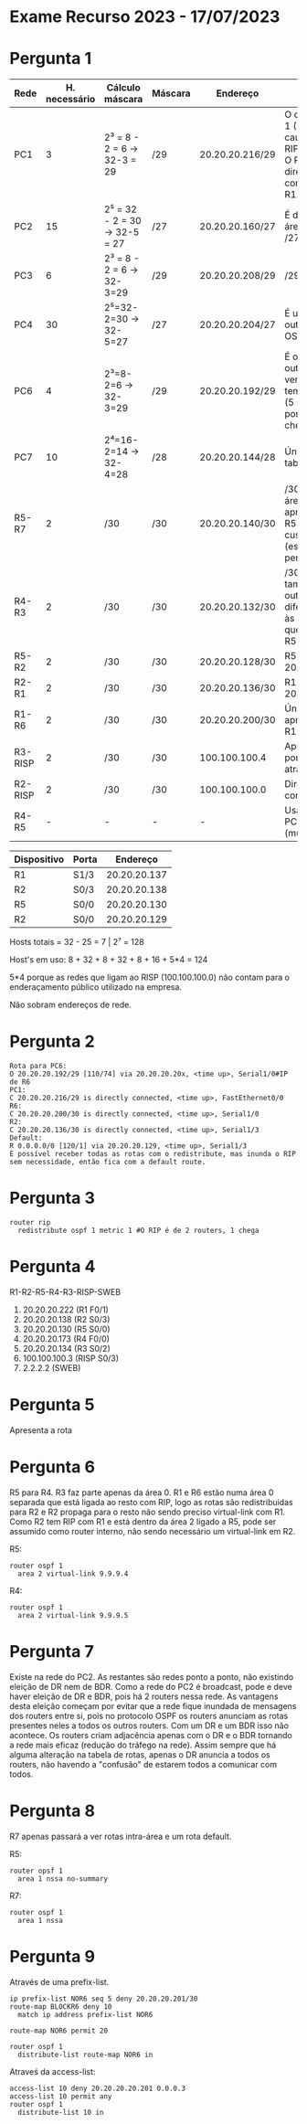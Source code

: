 # Exame Recurso 2023 - 17/07/2023

# Pergunta 1

| Rede    | H. necessário | Cálculo máscara              | Máscara | Endereço       | Razão                                                                                       |
| ------- | -------------- | ------------------------------ | -------- | --------------- | -------------------------------------------------------------------------------------------- |
| PC1     | 3              | 2³ = 8 - 2 = 6 -> 32-3 = 29   | /29      | 20.20.20.216/29 | O custo é de 1 (1 salto por causa do RIP).<br />O PC1 está diretamente conectado a R1.     |
| PC2     | 15             | 2⁵ = 32 - 2 = 30 -> 32-5 = 27 | /27      | 20.20.20.160/27 | É da mesma área OSPF e /27                                                                 |
| PC3     | 6              | 2³ = 8 - 2 = 6 -> 32-3=29   | /29      | 20.20.20.208/29 | /29 que resta                                                                                |
| PC4     | 30             | 2⁵=32-2=30 -> 32-5=27         | /27      | 20.20.20.204/27 | É uma rota de outra área OSPF.                                                             |
| PC6     | 4              | 2³=8-2=6 -> 32-3=29           | /29      | 20.20.20.192/29 | É o único outro IP que vem do RIP e<br />tem custo 5 (5 saltos, 5 portas até lá chegar). |
| PC7     | 10             | 2⁴=16-2=14 -> 32-4=28         | /28      | 20.20.20.144/28 | Único /28 na tabela.                                                                        |
| R5-R7   | 2              | /30                            | /30      | 20.20.20.140/30 | /30 de outra área aprendido de R5 com<br />custo menor (está mais perto)                   |
| R4-R3   | 2              | /30                            | /30      | 20.20.20.132/30 | /30 restante, também de outra área diferente<br />às de R2 e que vem por R5               |
| R5-R2   | 2              | /30                            | /30      | 20.20.20.128/30 | R5 é 20.20.20.130                                                                           |
| R2-R1   | 2              | /30                            | /30      | 20.20.20.136/30 | R1 é 20.20.20.137                                                                           |
| R1-R6   | 2              | /30                            | /30      | 20.20.20.200/30 | Única /30 aprendida de R1                                                                   |
| R3-RISP | 2              | /30                            | /30      | 100.100.100.4   | Aprendida por R2 através de R5                                                              |
| R2-RISP | 2              | /30                            | /30      | 100.100.100.0   | Directly connected                                                                           |
| R4-R5   | -              | -                              | -        | -               | Usa a rede do PC2 (multicast)                                                                |

| Dispositivo | Porta | Endereço    |
| ----------- | ----- | ------------ |
| R1          | S1/3  | 20.20.20.137 |
| R2          | S0/3  | 20.20.20.138 |
| R5          | S0/0  | 20.20.20.130 |
| R2          | S0/0  | 20.20.20.129 |

Hosts totais = 32 - 25 = 7 | 2⁷ = 128

Host's em uso: 8 + 32 + 8 + 32 + 8 + 16 + 5\*4 = 124

5\*4 porque as redes que ligam ao RISP (100.100.100.0) não contam para o enderaçamento público utilizado na empresa.

Não sobram endereços de rede.

# Pergunta 2

```
Rota para PC6:
O 20.20.20.192/29 [110/74] via 20.20.20.20x, <time up>, Serial1/0#IP de R6
PC1:
C 20.20.20.216/29 is directly connected, <time up>, FastEthernet0/0
R6:
C 20.20.20.200/30 is directly connected, <time up>, Serial1/0
R2:
C 20.20.20.136/30 is directly connected, <time up>, Serial1/3
Default:
R 0.0.0.0/0 [120/1] via 20.20.20.129, <time up>, Serial1/3
É possível receber todas as rotas com o redistribute, mas inunda o RIP sem necessidade, então fica com a default route.
```

# Pergunta 3

```
router rip
  redistribute ospf 1 metric 1 #O RIP é de 2 routers, 1 chega
```

# Pergunta 4

R1-R2-R5-R4-R3-RISP-SWEB

1. 20.20.20.222 (R1 F0/1)
2. 20.20.20.138 (R2 S0/3)
3. 20.20.20.130 (R5 S0/0)
4. 20.20.20.173 (R4 F0/0)
5. 20.20.20.134 (R3 S0/2)
6. 100.100.100.3 (RISP S0/3)
7. 2.2.2.2 (SWEB)

# Pergunta 5

Apresenta a rota

# Pergunta 6

R5 para R4. R3 faz parte apenas da área 0. R1 e R6 estão numa área 0 separada que está ligada ao resto com RIP, logo as rotas são redistribuidas para R2 e R2 propaga para o resto não sendo preciso virtual-link com R1. Como R2 tem RIP com R1 e está dentro da área 2 ligado a R5, pode ser assumido como router interno, não sendo necessário um virtual-link em R2.

R5:

```
router ospf 1
  area 2 virtual-link 9.9.9.4
```

R4:

```
router ospf 1
  area 2 virtual-link 9.9.9.5
```

# Pergunta 7

Existe na rede do PC2. As restantes são redes ponto a ponto, não existindo eleição de DR nem de BDR. Como a rede do PC2 é broadcast, pode e deve haver eleição de DR e BDR, pois há 2 routers nessa rede. As vantagens desta eleição começam por evitar que a rede fique inundada de mensagens dos routers entre si, pois no protocolo OSPF os routers anunciam as rotas presentes neles a todos os outros routers. Com um DR e um BDR isso não acontece. Os routers criam adjacência apenas com o DR e o BDR tornando a rede mais eficaz (redução do tráfego na rede). Assim sempre que há alguma alteração na tabela de rotas, apenas o DR anuncia a todos os routers, não havendo a "confusão" de estarem todos a comunicar com todos.

# Pergunta 8

R7 apenas passará a ver rotas intra-área e um rota default.

R5:

```
router opsf 1
  area 1 nssa no-summary
```

R7:

```
router ospf 1
  area 1 nssa
```

# Pergunta 9

Através de uma prefix-list.

```
ip prefix-list NOR6 seq 5 deny 20.20.20.201/30
route-map BLOCKR6 deny 10
  match ip address prefix-list NOR6

route-map NOR6 permit 20

router ospf 1
  distribute-list route-map NOR6 in
```

Atraveś da access-list:

```
access-list 10 deny 20.20.20.20.201 0.0.0.3
access-list 10 permit any
router ospf 1
  distribute-list 10 in
```
